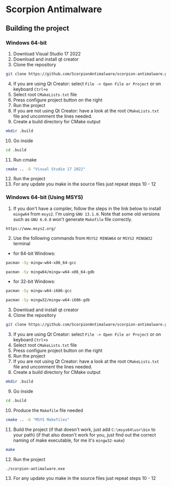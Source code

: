 # Scorpion Antimalware

## Building the project

### Windows 64-bit

1. Download Visual Studio 17 2022
2. Download and install qt creator
3. Clone the repository
```bash
git clone https://github.com/ScorpionAntimalware/scorpion-antimalware.git
```
4. If you are using Qt Creator: select ``File -> Open File or Project`` or on keyboard ``Ctrl+o``
5. Select root ``CMakeLists.txt`` file
6. Press configure project button on the right
7. Run the project
8. If you are not using Qt Creator: have a look at the root ``CMakeLists.txt`` file and uncomment the lines needed.
9. Create a build directory for CMake output
```bash
mkdir .build
```
10. Go inside
```bash
cd .build
```
11. Run cmake
```bash
cmake .. -G "Visual Studio 17 2022"
```
12. Run the project
13. For any update you make in the source files just repeat steps 10 - 12

### Windows 64-bit (Using MSYS)

1. If you don't have a compiler, follow the steps in the link below to install ``mingw64`` from ``msys2``. I'm using ``GNU 13.1.0``. Note that some old versions such as ``GNU 6.0.0`` won't generate ``Makefile`` file correctly.
```
https://www.msys2.org/
```
2. Use the following commands from ``MSYS2 MINGW64`` or ``MSYS2 MINGW32`` terminal
 - for 64-bit Windows:
```bash
pacman -Sy mingw-w64-x86_64-gcc
```
```bash
pacman -Sy mingw64/mingw-w64-x86_64-gdb
```
 - for 32-bit Windows:
```bash
pacman -Sy mingw-w64-i686-gcc
```
```bash
pacman -Sy mingw32/mingw-w64-i686-gdb
```
3. Download and install qt creator
4. Clone the repository
```bash
git clone https://github.com/ScorpionAntimalware/scorpion-antimalware.git
```
3. If you are using Qt Creator: select ``File -> Open File or Project`` or on keyboard ``Ctrl+o``
4. Select root ``CMakeLists.txt`` file
5. Press configure project button on the right
6. Run the project
7. If you are not using Qt Creator: have a look at the root ``CMakeLists.txt`` file and uncomment the lines needed.
8. Create a build directory for CMake output
```bash
mkdir .build
```
9. Go inside
```bash
cd .build
```
10. Produce the ``Makefile`` file needed
```bash
cmake .. -G "MSYS Makefiles"
```
11. Build the project (if that doesn't work, just add ``C:\msys64\usr\bin`` to your path) (if that also doesn't work for you, just find out the correct naming of make executable, for me it's ``mingw32-make``)
```bash
make
```
12. Run the project
```bash
./scorpion-antimalware.exe
```
13. For any update you make in the source files just repeat steps 10 - 12
